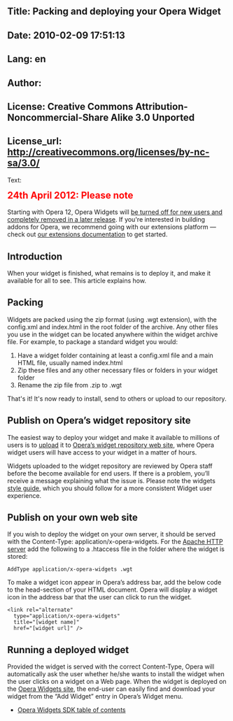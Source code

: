 Title: Packing and deploying your Opera Widget
----
Date: 2010-02-09 17:51:13
----
Lang: en
----
Author: 
----
License: Creative Commons Attribution-Noncommercial-Share Alike 3.0 Unported
----
License_url: http://creativecommons.org/licenses/by-nc-sa/3.0/
----
Text:

<div class="note">
<h2 style="color:red;font-weight:bold;padding-top:0;margin-top:0;">24th April 2012: Please note</h2>

<p>Starting with Opera 12, Opera Widgets will <a href="http://my.opera.com/ODIN/blog/2012/04/24/end-unite-apps-and-widgets">be turned off for new users and completely removed in a later release</a>. If you&#39;re interested in building addons for Opera, we recommend going with our extensions platform — check out <a href="http://dev.opera.com/addons/extensions/">our extensions documentation</a> to get started.</p>
</div>


<h2>Introduction</h2>

<p>When your widget is finished, what remains is to deploy it, and make it available for all to see. This article explains how.</p>

<h2>Packing</h2>

<p>Widgets are packed using the zip format (using .wgt extension), with the config.xml and index.html in the root folder of the archive. Any other files you use in the widget can be located anywhere within the widget archive file. For example, to package a standard widget you would:</p>
<ol>
  <li>Have a widget folder containing at least a config.xml file and a main HTML file, usually named index.html</li>
  <li>Zip these files and any other necessary files or folders in your widget folder</li>
  <li>Rename the zip file from .zip to .wgt</li>
</ol>

<p>That&#39;s it! It&#39;s now ready to install, send to others or upload to our repository.</p>

<h2>Publish on Opera’s widget repository site</h2>

<p>The easiest way to deploy your widget and make it available to millions of users is to <a href="http://widgets.opera.com/upload/">upload</a> it to <a href="http://widgets.opera.com/">Opera’s widget repository web site</a>, where Opera widget users will have access to your widget in a matter of hours.</p>

<p>Widgets uploaded to the widget repository are reviewed by Opera staff before the become available for end users. If there is a problem, you’ll receive a message explaining what the issue is. Please note the widgets <a href="http://dev.opera.com/articles/view/opera-widgets-style-guide/">style guide</a>, which you should follow for a more consistent Widget user experience.</p>

<h2>Publish on your own web site</h2>

<p>If you wish to deploy the widget on your own server, it should be served with the Content-Type: application/x-opera-widgets. For the <a href="http://httpd.apache.org/">Apache HTTP server</a> add the following to a .htaccess file in the folder where the widget is stored:</p>

<pre>
<code>AddType application/x-opera-widgets .wgt</code>
</pre>

<p>To make a widget icon appear in Opera’s address bar, add the below code to the head-section of your HTML document. Opera will display a widget icon in the address bar that the user can click to run the widget.</p>

<pre>
<code>&lt;link rel=&quot;alternate&quot; 
  type=&quot;application/x-opera-widgets&quot; 
  title=&quot;[widget name]&quot;
  href=&quot;[widget url]&quot; /&gt;</code>
</pre>

<h2>Running a deployed widget</h2>

<p>Provided the widget is served with the correct Content-Type, Opera will automatically ask the user whether he/she wants to install the widget when the user clicks on a widget on a Web page. When the widget is deployed on the <a href="http://widgets.opera.com/">Opera Widgets site</a>, the end-user can easily find and download your widget from the “Add Widget” entry in Opera’s Widget menu.</p>

<ul class="seriesNav">
<li><a href="http://dev.opera.com/articles/view/opera-widgets-sdk/" rel="index">Opera Widgets SDK table of contents</a></li>
</ul>
